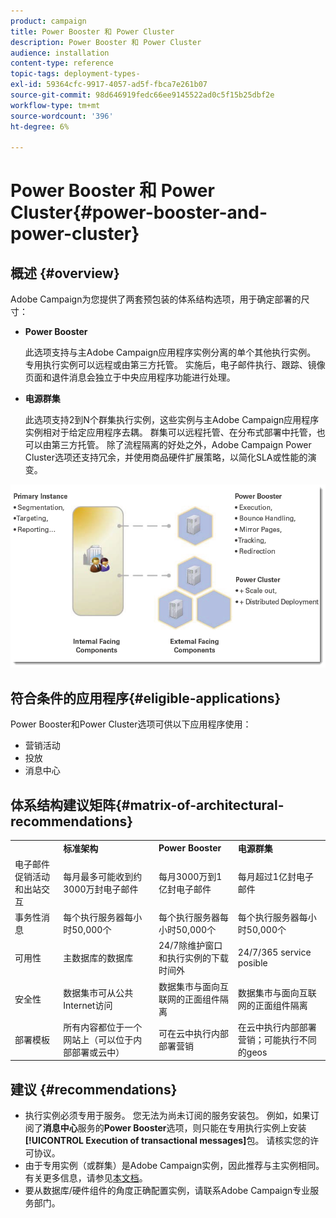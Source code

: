 ```yaml
---
product: campaign
title: Power Booster 和 Power Cluster
description: Power Booster 和 Power Cluster
audience: installation
content-type: reference
topic-tags: deployment-types-
exl-id: 59364cfc-9917-4057-ad5f-fbca7e261b07
source-git-commit: 98d646919fedc66ee9145522ad0c5f15b25dbf2e
workflow-type: tm+mt
source-wordcount: '396'
ht-degree: 6%

---
```


# Power Booster 和 Power Cluster{#power-booster-and-power-cluster}

## 概述 {#overview}

Adobe Campaign为您提供了两套预包装的体系结构选项，用于确定部署的尺寸：

* **Power Booster**

   此选项支持与主Adobe Campaign应用程序实例分离的单个其他执行实例。 专用执行实例可以远程或由第三方托管。 实施后，电子邮件执行、跟踪、镜像页面和退件消息会独立于中央应用程序功能进行处理。

* **电源群集**

   此选项支持2到N个群集执行实例，这些实例与主Adobe Campaign应用程序实例相对于给定应用程序去耦。 群集可以远程托管、在分布式部署中托管，也可以由第三方托管。 除了流程隔离的好处之外，Adobe Campaign Power Cluster选项还支持冗余，并使用商品硬件扩展策略，以简化SLA或性能的演变。

![](assets/architectural_options_diagram.png)

## 符合条件的应用程序{#eligible-applications}

Power Booster和Power Cluster选项可供以下应用程序使用：

* 营销活动
* 投放
* 消息中心

## 体系结构建议矩阵{#matrix-of-architectural-recommendations}

<table> 
 <tbody> 
  <tr> 
   <td> </td> 
   <td> <strong>标准架构</strong><br /> </td> 
   <td> <strong>Power Booster</strong><br /> </td> 
   <td> <strong>电源群集</strong><br /> </td> 
  </tr> 
  <tr> 
   <td> 电子邮件促销活动和出站交互<br /> </td> 
   <td> 每月最多可能收到约3000万封电子邮件<br /> </td> 
   <td> 每月3000万到1亿封电子邮件<br /> </td> 
   <td> 每月超过1亿封电子邮件<br /> </td> 
  </tr> 
  <tr> 
   <td> 事务性消息<br /> </td> 
   <td> 每个执行服务器每小时50,000个<br /> </td> 
   <td> 每个执行服务器每小时50,000个<br /> </td> 
   <td> 每个执行服务器每小时50,000个<br /> </td> 
  </tr> 
  <tr> 
   <td> 可用性<br /> </td> 
   <td> 主数据库的数据库<br /> </td> 
   <td> 24/7除维护窗口和执行实例的下载时间外<br /> </td> 
   <td> 24/7/365 service posible<br /> </td> 
  </tr> 
  <tr> 
   <td> 安全性<br /> </td> 
   <td> 数据集市可从公共Internet访问<br /> </td> 
   <td> 数据集市与面向互联网的正面组件隔离<br /> </td> 
   <td> 数据集市与面向互联网的正面组件隔离<br /> </td> 
  </tr> 
  <tr> 
   <td> 部署模板<br /> </td> 
   <td> 所有内容都位于一个网站上（可以位于内部部署或云中）<br /> </td> 
   <td> 可在云中执行内部部署营销<br /> </td> 
   <td> 在云中执行内部部署营销；可能执行不同的geos<br /> </td> 
  </tr> 
 </tbody> 
</table>

## 建议 {#recommendations}

* 执行实例必须专用于服务。 您无法为尚未订阅的服务安装包。 例如，如果订阅了&#x200B;**消息中心**&#x200B;服务的&#x200B;**Power Booster**&#x200B;选项，则只能在专用执行实例上安装&#x200B;**[!UICONTROL Execution of transactional messages]**&#x200B;包。 请核实您的许可协议。
* 由于专用实例（或群集）是Adobe Campaign实例，因此推荐与主实例相同。 有关更多信息，请参见[本文档](../../production/using/foreword.md)。
* 要从数据库/硬件组件的角度正确配置实例，请联系Adobe Campaign专业服务部门。
